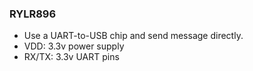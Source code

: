 ### RYLR896
* Use a UART-to-USB chip and send message directly.
* VDD: 3.3v power supply
* RX/TX: 3.3v UART pins
